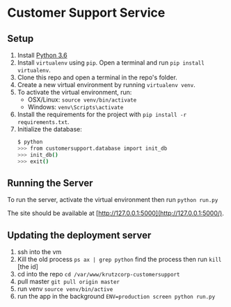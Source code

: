 # Customer Support Service

## Setup

1. Install [Python 3.6](https://www.python.org/downloads/)
2. Install `virtualenv` using `pip`. Open a terminal and run `pip install virtualenv`.
3. Clone this repo and open a terminal in the repo's folder.
4. Create a new virtual environment by running `virtualenv venv`.
5. To activate the virtual environment, run:
    - OSX/Linux: `source venv/bin/activate`
    - Windows: `venv\Scripts\activate`
6. Install the requirements for the project with `pip install -r requirements.txt`.
7. Initialize the database:
    ```bash
    $ python
    >>> from customersupport.database import init_db
    >>> init_db()
    >>> exit()
    ```

## Running the Server

To run the server, activate the virtual environment then run `python run.py`

The site should be available at [http://127.0.0.1:5000](http://127.0.0.1:5000/).

## Updating the deployment server

1. ssh into the vm
2. Kill the old process
`ps ax | grep python`
find the process then run
`kill ` [the id]
3. cd into the repo
`cd /var/www/krutzcorp-customersupport`
4. pull master
`git pull origin master`
5. run venv
`source venv/bin/active`
6. run the app in the background
`ENV=production screen python run.py`
